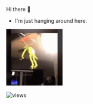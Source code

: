 Hi there :wave:
- I'm just hanging around here.

<img src="https://raw.githubusercontent.com/ufukcam/ufukcam/master/tenor.gif" width="30%" height="30%">

![views](https://github-profile-view-counter.vercel.app/ufukcam/ufukcam)


